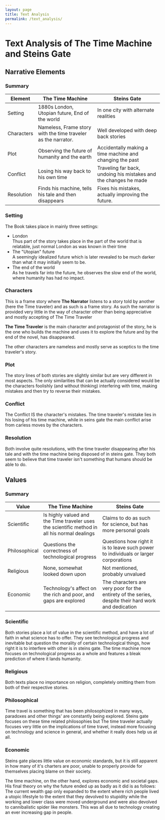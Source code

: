 ```yaml
---
layout: page
title: Text Analysis
permalink: /text_analysis/
---
```


# Text Analysis of The Time Machine and Steins Gate

## Narrative Elements

### Summary

| Element | The Time Machine | Steins Gate |
|--------|--------|---------|
| Setting | 1880s London, Utopian future, End of the world | In one city with alternate realities |
| Characters | Nameless, Frame story with the time traveler as the narrator. | Well developed with deep back stories |
| Plot | Observing the future of humanity and the earth | Accidentally making a time machine and changing the past |
| Conflict | Losing his way back to his own time | Traveling far back, undoing his mistakes and the changes he made |
| Resolution | Finds his machine, tells his tale and then disappears | Fixes his mistakes, actually improving the future. |

### Setting
The Book takes place in mainly three settings:
- London  
Thus part of the story takes place in the part of the world that is relatable, just normal London as was known in their time
- The "Utopian" future  
A seemingly idealized future which is later revealed to be much darker than what it may initially seem to be.
- The end of the world  
As he travels far into the future, he observes the slow end of the world, where humanity has had no impact.

### Characters
This is a frame story where **The Narrator** listens to a story told by another (here the Time traveler) and as such is a frame story. As such the narrator is provided very little in the way of character other than being appreciative and mostly accepting of The Time Traveler

**The Time Traveler** is the main character and protagonist of the story, he is the one who builds the machine and uses it to explore the future and by the end of the novel, has disappeared.

The other characters are nameless and mostly serve as sceptics to the time traveler's story.

### Plot
The story lines of both stories are slightly similar but are very different in most aspects. The only similarities that can be actually considered would be the characters foolishly (and without thinking) interfering with time, making mistakes and then try to reverse their mistakes.

### Conflict
The Conflict IS the character's mistakes. The time traveler's mistake lies in his losing of his time machine, while in seins gate the main conflict arise from carless moves by the characters.

### Resolution
Both involve quite resolutions, with the time traveler disappearing after his tale and with the time machine being disposed of in steins gate. They both seem to believe that time traveler isn't something that humans should be able to do.

## Values
### Summary

| Value | The Time Machine | Steins Gate |
|---|---|---|
| Scientific | Is highly valued and the Time traveler uses the scientific method in all his normal dealings | Claims to do as such for science, but has more personal goals |
| Philosophical | Questions the correctness of technological progress | Questions how right it is to leave such power to individuals or larger corporations |
| Religious | None, somewhat looked down upon | Not mentioned, probably unvalued |
| Economic | Technology's affect on the rich and poor, and gaps are explored | The characters are very poor for the entirety of the series, despite their hard work and dedication |

### Scientific
Both stories place a lot of value in the scientific method, and have a lot of faith in what science has to offer. They see technological progress and inevitable but question the morality of certain technological things, how right it is to interfere with other is in steins gate. The time machine more focuses on technological progress as a whole and features a bleak prediction of where it lands humanity.

### Religious
Both texts place no importance on religion, completely omitting them from both of their respective stories.

### Philosophical
Time travel is something that has been philosophized in many ways, paradoxes and other things' are constantly being explored. Steins gate focuses on these time related philosophies but The time traveler actually focuses very little on the implications of time travel, instead more focusing on technology and science in general, and whether it really does help us at all.

### Economic
Steins gate places little value on economic standards, but it is still apparent in how many of it's charters are poor, unable to properly provide for themselves placing blame on their society.

The time machine, on the other hand, explores economic and societal gaps. His final theory on why the future ended up as badly as it did is as follows: The current wealth gap only expanded to the extent where rich people lived a utopic lifestyle to the extent that they devolved to stupidity while the working and lower class were moved underground and were also devolved to cannibalistic spider like monsters. This was all due to technology creating an ever increasing gap in people.
